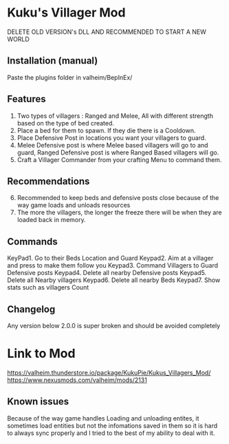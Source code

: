 ﻿# Kuku's Villager Mod
DELETE OLD VERSION's DLL AND RECOMMENDED TO START A NEW WORLD
## Installation (manual)
Paste the plugins folder in valheim/BepInEx/

## Features
1. Two types of villagers : Ranged and Melee, All with different strength based on the type of bed created.
2. Place  a bed for them to spawn. If they die there is a Cooldown.
3. Place Defensive Post in locations you want your villagers to guard.
4. Melee Defensive post is where Melee based villagers will go to and guard, Ranged Defensive post is where Ranged Based villagers will go.
5. Craft a Villager Commander from your crafting Menu to command them.

## Recommendations
6. Recommended to keep beds and defensive posts close because of the way game loads and unloads resources
7. The more the villagers, the longer the freeze there will be when they are loaded back in memory. 

## Commands
KeyPad1. Go to their Beds Location and Guard
Keypad2. Aim at a villager and press to make them follow you
Keypad3. Command Villagers to Guard Defensive posts
Keypad4. Delete all nearby Defensive posts
Keypad5. Delete all Nearby villagers
Keypad6. Delete all nearby Beds
Keypad7. Show stats such as villagers Count

## Changelog
Any version below 2.0.0 is super broken and should be avoided completely

# Link to Mod
https://valheim.thunderstore.io/package/KukuPie/Kukus_Villagers_Mod/
https://www.nexusmods.com/valheim/mods/2131

## Known issues
Because of the way game handles Loading and unloading entites, it sometimes load entities but not the infomations saved in them so it is hard to always sync properly and I tried to the best of my ability to deal with it. 

